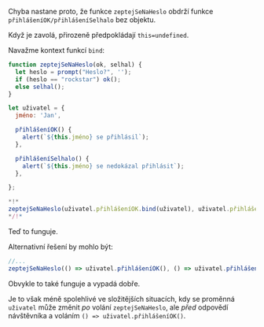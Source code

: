 
Chyba nastane proto, že funkce `zeptejSeNaHeslo` obdrží funkce `přihlášeníOK/přihlášeníSelhalo` bez objektu.

Když je zavolá, přirozeně předpokládají `this=undefined`.

Navažme kontext funkcí `bind`:

```js run
function zeptejSeNaHeslo(ok, selhal) {
  let heslo = prompt("Heslo?", '');
  if (heslo == "rockstar") ok();
  else selhal();
}

let uživatel = {
  jméno: 'Jan',

  přihlášeníOK() {
    alert(`${this.jméno} se přihlásil`);
  },

  přihlášeníSelhalo() {
    alert(`${this.jméno} se nedokázal přihlásit`);
  },

};

*!*
zeptejSeNaHeslo(uživatel.přihlášeníOK.bind(uživatel), uživatel.přihlášeníSelhalo.bind(uživatel));
*/!*
```

Teď to funguje.

Alternativní řešení by mohlo být:
```js
//...
zeptejSeNaHeslo(() => uživatel.přihlášeníOK(), () => uživatel.přihlášeníSelhalo());
```

Obvykle to také funguje a vypadá dobře.

Je to však méně spolehlivé ve složitějších situacích, kdy se proměnná `uživatel` může změnit *po* volání `zeptejSeNaHeslo`, ale *před* odpovědí návštěvníka a voláním `() => uživatel.přihlášeníOK()`. 
